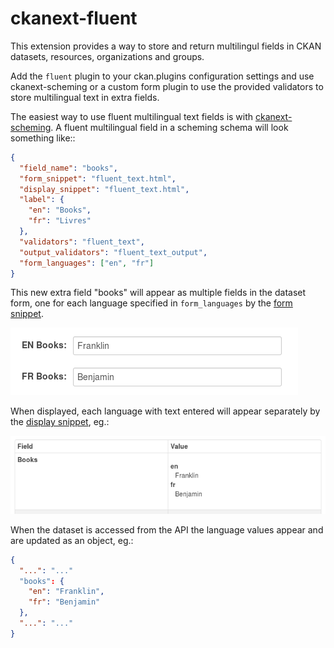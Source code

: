 ckanext-fluent
==============

This extension provides a way to store and return multilingul
fields in CKAN datasets, resources, organizations and groups.

Add the `fluent` plugin to your ckan.plugins configuration
settings and use ckanext-scheming or a custom form plugin to
use the provided validators to store multilingual text in
extra fields.

The easiest way to use fluent multilingual text fields is with
[ckanext-scheming](https://github.com/open-data/ckanext-scheming/).
A fluent multilingual field in a scheming schema
will look something like::

```json
{
  "field_name": "books",
  "form_snippet": "fluent_text.html",
  "display_snippet": "fluent_text.html",
  "label": {
    "en": "Books",
    "fr": "Livres"
  },
  "validators": "fluent_text",
  "output_validators": "fluent_text_output",
  "form_languages": ["en", "fr"]
}
```

This new extra field "books" will appear as multiple fields in the
dataset form, one for each language specified in `form_languages`
by the [form snippet](ckanext/fluent/templates/scheming/form_snippets/fluent_text.html).

![Example of fluent form snippet](docs/multilingual-form.png)

When displayed, each language with text entered will appear separately
by the
[display snippet](ckanext/fluent/templates/scheming/display_snippets/fluent_text.html), eg.:

![Example of fluent display snippet](docs/multilingual-display.png)

When the dataset is accessed from the API the language values appear
and are updated as an object, eg.:

```json
{
  "...": "..."
  "books": {
    "en": "Franklin",
    "fr": "Benjamin"
  },
  "...": "..."
}
